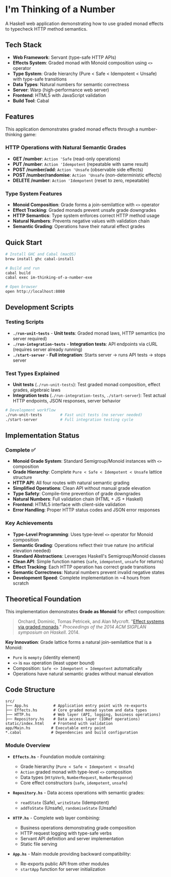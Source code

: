 # I'm Thinking of a Number

A Haskell web application demonstrating how to use graded monad effects to typecheck HTTP method semantics.

## Tech Stack

- **Web Framework**: Servant (type-safe HTTP APIs)
- **Effects System**: Graded monad with Monoid composition using `<>` operator
- **Type System**: Grade hierarchy (Pure < Safe < Idempotent < Unsafe) with type-safe transitions  
- **Data Types**: Natural numbers for semantic correctness
- **Server**: Warp (high-performance web server)
- **Frontend**: HTML5 with JavaScript validation
- **Build Tool**: Cabal

## Features

This application demonstrates graded monad effects through a number-thinking game:

### HTTP Operations with Natural Semantic Grades
- **GET /number**: `Action 'Safe` (read-only operations)
- **PUT /number**: `Action 'Idempotent` (repeatable with same result)  
- **POST /number/add**: `Action 'Unsafe` (observable side effects)
- **POST /number/randomise**: `Action 'Unsafe` (non-deterministic effects)
- **DELETE /number**: `Action 'Idempotent` (reset to zero, repeatable)

### Type System Features
- **Monoid Composition**: Grade forms a join-semilattice with `<>` operator
- **Effect Tracking**: Graded monads prevent unsafe grade downgrades
- **HTTP Semantics**: Type system enforces correct HTTP method usage
- **Natural Numbers**: Prevents negative values with validation chain
- **Semantic Grading**: Operations have their natural effect grades

## Quick Start

```bash
# Install GHC and Cabal (macOS)
brew install ghc cabal-install

# Build and run
cabal build
cabal exec im-thinking-of-a-number-exe

# Open browser
open http://localhost:8080
```

## Development Scripts

### Testing Scripts
- **`./run-unit-tests`** - **Unit tests**: Graded monad laws, HTTP semantics (no server required)
- **`./run-integration-tests`** - **Integration tests**: API endpoints via cURL (requires server already running)
- **`./start-server`** - **Full integration**: Starts server → runs API tests → stops server

### Test Types Explained
- **Unit tests** (`./run-unit-tests`): Test graded monad composition, effect grades, algebraic laws
- **Integration tests** (`./run-integration-tests`, `./start-server`): Test actual HTTP endpoints, JSON responses, server behavior

```bash
# Development workflow
./run-unit-tests        # Fast unit tests (no server needed)
./start-server          # Full integration testing cycle
```

## Implementation Status

### Complete ✅
- **Monoid Grade System**: Standard Semigroup/Monoid instances with `<>` composition
- **Grade Hierarchy**: Complete `Pure < Safe < Idempotent < Unsafe` lattice structure
- **HTTP API**: All four routes with natural semantic grading
- **Simplified Operations**: Clean API without manual grade elevation
- **Type Safety**: Compile-time prevention of grade downgrades  
- **Natural Numbers**: Full validation chain (HTML + JS + Haskell)
- **Frontend**: HTML5 interface with client-side validation
- **Error Handling**: Proper HTTP status codes and JSON error responses

### Key Achievements
- **Type-Level Programming**: Uses type-level `<>` operator for Monoid composition
- **Semantic Grading**: Operations reflect their true nature (no artificial elevation needed)
- **Standard Abstractions**: Leverages Haskell's Semigroup/Monoid classes
- **Clean API**: Simple function names (`safe`, `idempotent`, `unsafe` for returns)
- **Effect Tracking**: Each HTTP operation has correct grade transitions
- **Semantic Correctness**: Natural numbers prevent invalid negative states
- **Development Speed**: Complete implementation in ~4 hours from scratch

## Theoretical Foundation

This implementation demonstrates **Grade as Monoid** for effect composition:

> Orchard, Dominic, Tomas Petricek, and Alan Mycroft. "[Effect systems via graded monads](https://www.cs.kent.ac.uk/people/staff/dao7/publ/haskell14-effects.pdf)." *Proceedings of the 2014 ACM SIGPLAN symposium on Haskell*. 2014.

**Key Innovation**: Grade lattice forms a natural join-semilattice that is a Monoid:
- `Pure` is `mempty` (identity element)
- `<>` is `max` operation (least upper bound)
- Composition: `Safe <> Idempotent = Idempotent` automatically
- Operations have natural semantic grades without manual elevation

## Code Structure

```
src/
├── App.hs           # Application entry point with re-exports  
├── Effects.hs       # Core graded monad system and data types
├── HTTP.hs          # Web layer (API, logging, business operations)
├── Repository.hs    # Data access layer (IORef operations)
static/index.html    # Frontend with validation
app/Main.hs         # Executable entry point
*.cabal             # Dependencies and build configuration
```

### Module Overview

- **`Effects.hs`** - Foundation module containing:
  - Grade hierarchy (`Pure < Safe < Idempotent < Unsafe`)  
  - `Action` graded monad with type-level `<>` composition
  - Data types (`HttpVerb`, `NumberRequest`, `NumberResponse`)
  - Core effect constructors (`safe`, `idempotent`, `unsafe`)

- **`Repository.hs`** - Data access operations with semantic grades:
  - `readState` (Safe), `writeState` (Idempotent)
  - `addToState` (Unsafe), `randomiseState` (Unsafe)

- **`HTTP.hs`** - Complete web layer combining:
  - Business operations demonstrating grade composition
  - HTTP request logging with type-safe verbs
  - Servant API definition and server implementation
  - Static file serving

- **`App.hs`** - Main module providing backward compatibility:
  - Re-exports public API from other modules
  - `startApp` function for server initialization